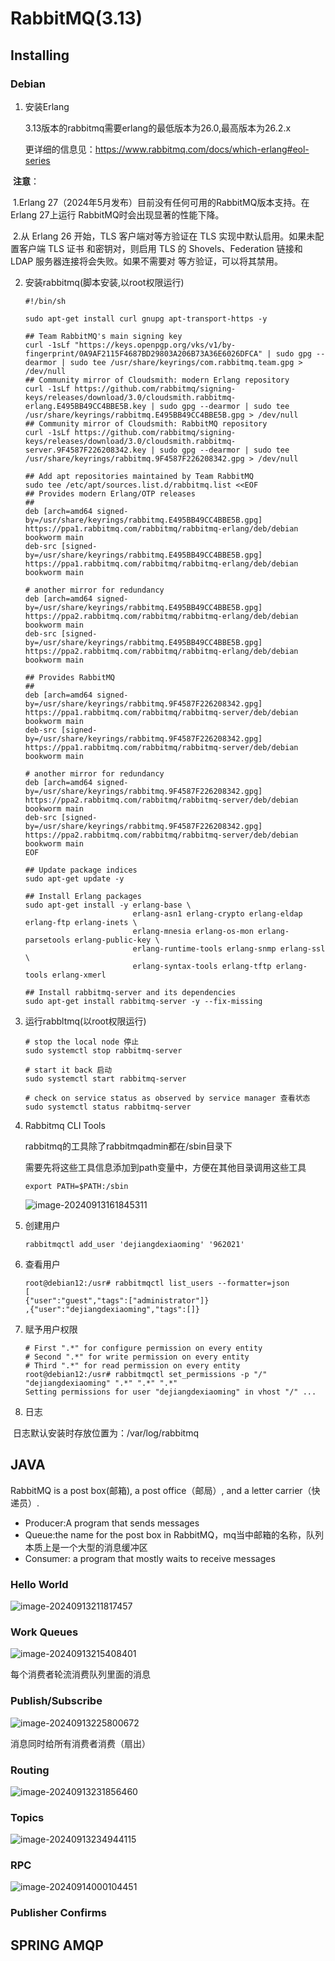 # RabbitMQ(3.13)

## Installing

### Debian

1. 安装Erlang

   3.13版本的rabbitmq需要erlang的最低版本为26.0,最高版本为26.2.x

   更详细的信息见：https://www.rabbitmq.com/docs/which-erlang#eol-series

​	**注意**：

​		1.Erlang 27（2024年5月发布）目前没有任何可用的RabbitMQ版本支持。在Erlang 27上运行			RabbitMQ时会出现显著的性能下降。

​		2.从 Erlang 26 开始，TLS 客户端对等方验证在 TLS 实现中默认启用。如果未配置客户端 TLS 证书			和密钥对，则启用 TLS 的 Shovels、Federation 链接和 LDAP 服务器连接将会失败。如果不需要对			等方验证，可以将其禁用。

 2.  安装rabbitmq(脚本安装,以root权限运行)

     ~~~ shell
     #!/bin/sh
     
     sudo apt-get install curl gnupg apt-transport-https -y
     
     ## Team RabbitMQ's main signing key
     curl -1sLf "https://keys.openpgp.org/vks/v1/by-fingerprint/0A9AF2115F4687BD29803A206B73A36E6026DFCA" | sudo gpg --dearmor | sudo tee /usr/share/keyrings/com.rabbitmq.team.gpg > /dev/null
     ## Community mirror of Cloudsmith: modern Erlang repository
     curl -1sLf https://github.com/rabbitmq/signing-keys/releases/download/3.0/cloudsmith.rabbitmq-erlang.E495BB49CC4BBE5B.key | sudo gpg --dearmor | sudo tee /usr/share/keyrings/rabbitmq.E495BB49CC4BBE5B.gpg > /dev/null
     ## Community mirror of Cloudsmith: RabbitMQ repository
     curl -1sLf https://github.com/rabbitmq/signing-keys/releases/download/3.0/cloudsmith.rabbitmq-server.9F4587F226208342.key | sudo gpg --dearmor | sudo tee /usr/share/keyrings/rabbitmq.9F4587F226208342.gpg > /dev/null
     
     ## Add apt repositories maintained by Team RabbitMQ
     sudo tee /etc/apt/sources.list.d/rabbitmq.list <<EOF
     ## Provides modern Erlang/OTP releases
     ##
     deb [arch=amd64 signed-by=/usr/share/keyrings/rabbitmq.E495BB49CC4BBE5B.gpg] https://ppa1.rabbitmq.com/rabbitmq/rabbitmq-erlang/deb/debian bookworm main
     deb-src [signed-by=/usr/share/keyrings/rabbitmq.E495BB49CC4BBE5B.gpg] https://ppa1.rabbitmq.com/rabbitmq/rabbitmq-erlang/deb/debian bookworm main
     
     # another mirror for redundancy
     deb [arch=amd64 signed-by=/usr/share/keyrings/rabbitmq.E495BB49CC4BBE5B.gpg] https://ppa2.rabbitmq.com/rabbitmq/rabbitmq-erlang/deb/debian bookworm main
     deb-src [signed-by=/usr/share/keyrings/rabbitmq.E495BB49CC4BBE5B.gpg] https://ppa2.rabbitmq.com/rabbitmq/rabbitmq-erlang/deb/debian bookworm main
     
     ## Provides RabbitMQ
     ##
     deb [arch=amd64 signed-by=/usr/share/keyrings/rabbitmq.9F4587F226208342.gpg] https://ppa1.rabbitmq.com/rabbitmq/rabbitmq-server/deb/debian bookworm main
     deb-src [signed-by=/usr/share/keyrings/rabbitmq.9F4587F226208342.gpg] https://ppa1.rabbitmq.com/rabbitmq/rabbitmq-server/deb/debian bookworm main
     
     # another mirror for redundancy
     deb [arch=amd64 signed-by=/usr/share/keyrings/rabbitmq.9F4587F226208342.gpg] https://ppa2.rabbitmq.com/rabbitmq/rabbitmq-server/deb/debian bookworm main
     deb-src [signed-by=/usr/share/keyrings/rabbitmq.9F4587F226208342.gpg] https://ppa2.rabbitmq.com/rabbitmq/rabbitmq-server/deb/debian bookworm main
     EOF
     
     ## Update package indices
     sudo apt-get update -y
     
     ## Install Erlang packages
     sudo apt-get install -y erlang-base \
                             erlang-asn1 erlang-crypto erlang-eldap erlang-ftp erlang-inets \
                             erlang-mnesia erlang-os-mon erlang-parsetools erlang-public-key \
                             erlang-runtime-tools erlang-snmp erlang-ssl \
                             erlang-syntax-tools erlang-tftp erlang-tools erlang-xmerl
     
     ## Install rabbitmq-server and its dependencies
     sudo apt-get install rabbitmq-server -y --fix-missing
     ~~~

 3.  运行rabbltmq(以root权限运行)

     ~~~ shell
     # stop the local node 停止
     sudo systemctl stop rabbitmq-server
     
     # start it back 启动
     sudo systemctl start rabbitmq-server
     
     # check on service status as observed by service manager 查看状态
     sudo systemctl status rabbitmq-server
     ~~~

 4.  Rabbitmq CLI Tools

     rabbitmq的工具除了rabbitmqadmin都在/sbin目录下

     需要先将这些工具信息添加到path变量中，方便在其他目录调用这些工具

     ~~~ shell
     export PATH=$PATH:/sbin
     ~~~

     

     ![image-20240913161845311](./assets/image-20240913161845311.png)

 5.  创建用户

     ~~~ shell
     rabbitmqctl add_user 'dejiangdexiaoming' '962021'
     ~~~

 6.  查看用户

     ~~~ shell
     root@debian12:/usr# rabbitmqctl list_users --formatter=json
     [
     {"user":"guest","tags":["administrator"]}
     ,{"user":"dejiangdexiaoming","tags":[]}
     
     ~~~

 7.  赋予用户权限

     ~~~ shell
     # First ".*" for configure permission on every entity
     # Second ".*" for write permission on every entity
     # Third ".*" for read permission on every entity
     root@debian12:/usr# rabbitmqctl set_permissions -p "/" "dejiangdexiaoming" ".*" ".*" ".*"
     Setting permissions for user "dejiangdexiaoming" in vhost "/" ...
     ~~~

     

 8.  日志

​	日志默认安装时存放位置为：/var/log/rabbitmq

## JAVA

RabbitMQ is a post box(邮箱), a post office（邮局）, and a letter carrier（快递员）.

- Producer:A program that sends messages 
- Queue:the name for the post box in RabbitMQ，mq当中邮箱的名称，队列本质上是一个大型的消息缓冲区
- Consumer: a program that mostly waits to receive messages

### Hello World

![image-20240913211817457](./assets/image-20240913211817457.png)

### Work Queues

![image-20240913215408401](./assets/image-20240913215408401.png)

每个消费者轮流消费队列里面的消息

### Publish/Subscribe

![image-20240913225800672](./assets/image-20240913225800672.png)

消息同时给所有消费者消费（扇出）

### Routing

![image-20240913231856460](./assets/image-20240913231856460.png)

### Topics

![image-20240913234944115](./assets/image-20240913234944115.png)

### RPC

![image-20240914000104451](./assets/image-20240914000104451.png)

### Publisher Confirms





## SPRING AMQP

